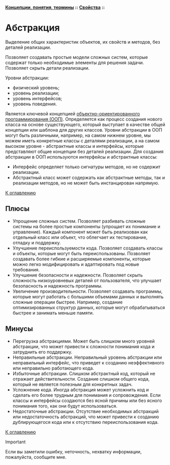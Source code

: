 **[Концепции, понятия, термины](../../README.md#concepts) ::** 
**[Свойства](../../README.md#concepts-properties) ::**
# Абстракция

Выделение общих характеристик объектов, их свойств и методов, без деталей реализации.

Позволяет создавать простые модели сложных систем, которые содержат только необходимые элементы для решения задачи. Позволяет скрыть детали реализации.

Уровни абстракции:
- физический уровень;
- уровень реализации;
- уровень интерфейсов;
- уровень поведения.

Является ключевой концепцией [объектно-ориентированного программирования (ООП)](../../paradigms/models/object-oriented.md). Определяется как процесс создания нового класса на основе существующего, который выступает в качестве общей концепции или шаблона для других классов. Уровни абстракции в ООП могут быть различными, например, на самом нижнем уровне, мы можем иметь конкретные классы с деталями реализации, а на самом высоком уровне - абстрактные классы и интерфейсы, которые представляют общие концепции без деталей реализации. Для создания абстракции в ООП используются интерфейсы и абстрактные классы:
- Интерфейс определяет только сигнатуры методов, но не содержит реализации.
- Абстрактный класс может содержать как абстрактные методы, так и реализации методов, но не может быть инстанцирован напрямую.

[К оглавлению](../../README.md#concepts-properties)

## Плюсы
- Упрощение сложных систем. Позволяет разбивать сложные системы на более простые компоненты (упрощает их понимание и управление). Каждый компонент может быть реализован как отдельный класс или объект, что облегчает их тестирование, отладку и поддержку.
- Улучшение переиспользуемости кода. Позволяет создавать классы и объекты, которые могут быть переиспользованы. Позволяет создавать более гибкие и расширяемые компоненты, которые можно легко модифицировать и адаптировать под новые требования.
- Улучшение безопасности и надежности. Позволяет скрыть сложность низкоуровневых деталей от пользователя, что улучшает безопасность и надежность программы.
- Увеличение производительности. Позволяет создавать программы, которые могут работать с большими объемами данных и выполнять сложные операции быстрее. Например, создание оптимизированных структур данных, которые могут обрабатываться быстрее и занимать меньше памяти.

## Минусы
- Перегрузка абстракциями. Может быть слишком много уровней абстракции, что может привести к сложности понимания кода и затруднить его поддержку.
- Неправильные абстракции. Неправильный уровень абстракции или неправильный интерфейс, что приведет к созданию неэффективного или неправильно работающего кода.
- Избыточные абстракции. Слишком абстрактный код, который не отражает действительности. Создание слишком общего кода, который не является полезным для конкретных задач.
- Усложнение кода. Иногда абстракция может усложнить код и сделать его более трудным для понимания и сопровождения. Если классы и интерфейсы создаются без ясной причины или без ясного понимания того, как они будут использоваться.
- Недостаточные абстракции. Отсутствие необходимых абстракций или недостаточность абстракций, что может привести к созданию дублирующегося кода или к отсутствию переиспользования кода.

[К оглавлению](../../README.md#concepts-properties)

> [!IMPORTANT]
> Если вы заметили ошибку, неточность, нехватку информации, пожалуйста, сообщите мне.
